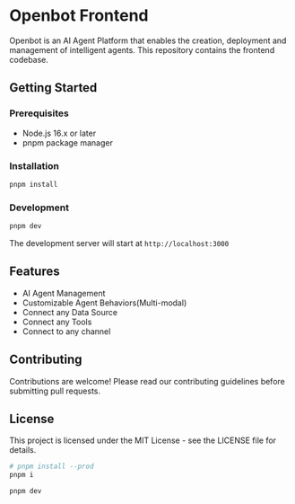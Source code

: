 # Openbot Frontend

Openbot is an AI Agent Platform that enables the creation, deployment and management of intelligent agents. This repository contains the frontend codebase.

## Getting Started

### Prerequisites
- Node.js 16.x or later
- pnpm package manager

### Installation
```bash
pnpm install
```

### Development
```bash
pnpm dev
```

The development server will start at `http://localhost:3000`

## Features
- AI Agent Management
- Customizable Agent Behaviors(Multi-modal)
- Connect any Data Source
- Connect any Tools
- Connect to any channel

## Contributing
Contributions are welcome! Please read our contributing guidelines before submitting pull requests.

## License
This project is licensed under the MIT License - see the LICENSE file for details.

```bash
# pnpm install --prod
pnpm i
```

```bash
pnpm dev
```


